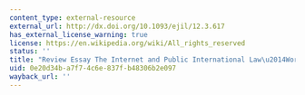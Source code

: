 ```yaml
---
content_type: external-resource
external_url: http://dx.doi.org/10.1093/ejil/12.3.617
has_external_license_warning: true
license: https://en.wikipedia.org/wiki/All_rights_reserved
status: ''
title: "Review Essay The Internet and Public International Law\u2014Worlds Apart?"
uid: 0e20d34b-a7f7-4c6e-837f-b48306b2e097
wayback_url: ''
---
```


